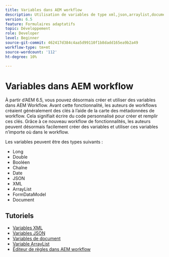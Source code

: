```yaml
---
title: Variables dans AEM workflow
description: Utilisation de variables de type xml,json,arraylist,document dans le processus aem
version: 6.5
feature: Formulaires adaptatifs
topic: Développement
role: Developer
level: Beginner
source-git-commit: 462417d384c4aa5d99110f1b8dadd165ea9b2a49
workflow-type: tm+mt
source-wordcount: '112'
ht-degree: 10%

---
```



# Variables dans AEM workflow

À partir d’AEM 6.5, vous pouvez désormais créer et utiliser des variables dans AEM Workflow. Avant cette fonctionnalité, les auteurs de workflows créaient généralement des clés à l’aide de la carte des métadonnées de workflow. Cela signifiait écrire du code personnalisé pour créer et remplir ces clés. Grâce à ce nouveau workflow de fonctionnalités, les auteurs peuvent désormais facilement créer des variables et utiliser ces variables n’importe où dans le workflow.

Les variables peuvent être des types suivants :

* Long
* Double
* Booléen
* Chaîne
* Date
* JSON
* XML
* ArrayList
* FormDataModel
* Document

## Tutoriels

* [Variables XML](part1.md)
* [Variables JSON](part2.md)
* [Variables de document](part3.md)
* [Variable ArrayList](part4.md)
* [Éditeur de règles dans AEM workflow](part5.md)
